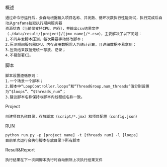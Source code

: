 概述

    通过命令行运行后，会自动根据输入项目名称、并发数、循环次数执行性能测试，执行完成后自动从grafana拉取执行期间服务器
    资源状态（当前仅支持CPU、内存），并输出csv结果文件（./data/result/[project]/[jmx name]/*.csv），主要解决了以下问题：
    1.不同并发脚本压测，每次需要手动修改脚本；
    2.压测期间服务器CPU、内存占用数据需人为统计计算，且详细数据不易拿到；
    3.压测结果数据无统一存放、记录；
    4.不易部署CI。
脚本

    脚本设置遵循原则：
    1.一个场景一个脚本；
    2.脚本中“LoopController.loops”和“ThreadGroup.num_threads”值分别设置为“$loops”、“$threads_num”；
    3.建议脚本名称保持与脚本内线程组名称一致。
Project

    创建项目名称目录，存放脚本（script/*.jmx）和项目配置（config.json）
RUN

    python run.py -p [project name] -t [threads num] -l [loops]
    目前单次运行会执行脚本存放目录下所有脚本
Result&Report

    执行结果在下一次同脚本执行时自动删除上次执行结果文件
